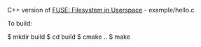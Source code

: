C++ version of <a href="https://github.com/libfuse/libfuse">FUSE: Filesystem in Userspace</a> -  example/hello.c

To build:

$ mkdir build
$ cd build
$ cmake ..
$ make
